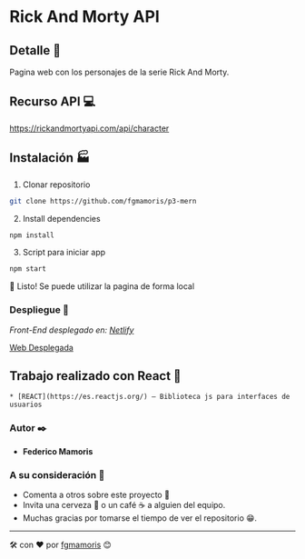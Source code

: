 # Rick And Morty API

## Detalle :pencil:

Pagina web con los personajes de la serie Rick And Morty.

## Recurso API :computer:

https://rickandmortyapi.com/api/character

## Instalación :factory:

1. Clonar repositorio

```bash
git clone https://github.com/fgmamoris/p3-mern
```

2. Install dependencies

```bash
npm install
```

3. Script para iniciar app

```bash
npm start
```

🌟 Listo! Se puede utilizar la pagina de forma local

### Despliegue :rocket:

_Front-End desplegado en: [Netlify](https://www.heroku.com/)_

[Web Desplegada](https://rickandmortyv1.netlify.app/)

## Trabajo realizado con React :wrench:

    * [REACT](https://es.reactjs.org/) – Biblioteca js para interfaces de usuarios

### Autor :black_nib:

- **Federico Mamoris**

### A su consideración :gift:

- Comenta a otros sobre este proyecto :mega:
- Invita una cerveza :beer: o un café :coffee: a alguien del equipo.
- Muchas gracias por tomarse el tiempo de ver el repositorio :grin:.

---

:hammer_and_wrench: con :hearts: por [fgmamoris](https://github.com/fgmamoris) :blush:
